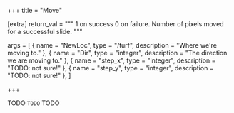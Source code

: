 +++
title = "Move"

[extra]
return_val = """
1 on success
0 on failure.
Number of pixels moved for a successful slide.
"""

args = [
    { name = "NewLoc", type = "/turf", description = "Where we're moving to." },
    { name = "Dir", type = "integer", description = "The direction we are moving to." },
    { name = "step_x", type = "integer", description = "TODO: not sure!" },
    { name = "step_y", type = "integer", description = "TODO: not sure!" },
    ]

+++

TODO `TODO` TODO
